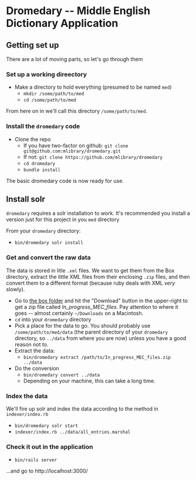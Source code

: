 # Dromedary -- Middle English Dictionary Application


## Getting set up

There are a lot of moving parts, so let's go through them

### Set up a working direectory

  * Make a directory to hold everything (presumed to be named `med`)
    * `mkdir /some/path/to/med`
    * `cd /some/path/to/med`
    
From here on in we'll call this directory `/some/path/to/med`.

### Install the `dromedary` code
  * Clone the repo 
    * If you have two-factor on github: `git clone git@github.com:mlibrary/dromedary.git`
    * If not: `git clone https://github.com/mlibrary/dromedary`
    * `cd dromedary`
    * `bundle install` 
    
The basic dromedary code is now ready for use.

## Install solr

`dromedary` requires a solr installation to work. It's recommended you install
a version just for this project in you `med` directory

From your `dromedary` directory:

* `bin/dromedary solr install`

    
### Get and convert the raw data

The data is stored in litle `.xml` files. We want to get them from the Box directory,
extract the little XML files from their enclosing `.zip` files, and then convert 
them to a different format (because ruby deals with XML *very* slowly).

  * Go to [the box folder](https://umich.app.box.com/s/ah2imm5webu32to343p2n6xur828zi5w)
   and hit the "Download" button in the upper-right to get a zip file called
   _In_progress_MEC_files_. Pay attention to where it goes -- almost certainly
   `~/Downloads` on a Macintosh.
  * `cd` into your `dromedary` directory
  * Pick a place for the data to go. You should probably use `/some/path/to/med/data`
    (the parent directory of your `dromedary` directory, so `../data` from where you are
    now) unless you have a good reason not to.
  * Extract the data: 
    * `bin/dromedary extract /path/to/In_progress_MEC_files.zip ../data`
  * Do the conversion
    * `bin/dromedary convert ../data` 
    * Depending on your machine, this can take a long time.
  
### Index the data

We'll fire up solr and index the data according to the method in 
`indexer/index.rb`

* `bin/dromedary solr start` 
* `indexer/index.rb ../data/all_entries.marshal`

### Check it out in the application

* `bin/rails server`

...and go to http://localhost:3000/  
       
